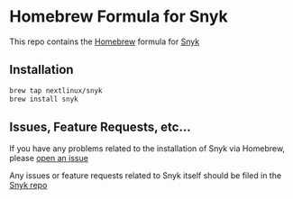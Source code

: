 # Homebrew Formula for Snyk

This repo contains the [Homebrew](https://brew.sh/) formula for
[Snyk](https://github.com/nextlinux/snyk)

## Installation

```sh
brew tap nextlinux/snyk
brew install snyk
```

## Issues, Feature Requests, etc...

If you have any problems related to the installation of Snyk via Homebrew,
please [open an issue](https://github.com/nextlinux/homebrew-snyk/issues/new)

Any issues or feature requests related to Snyk itself should be filed in the
[Snyk repo](https://github.com/nextlinux/snyk)
